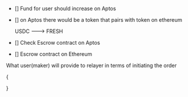 

- [] Fund for user should increase on Aptos
- [] on Aptos there would be a token that pairs with token on ethereum

   USDC ---> FRESH

- [] Check Escrow contract on Aptos
- [] Escrow contract on Ethereum



What user(maker) will provide to relayer in terms of initiating the order


{

   
}
